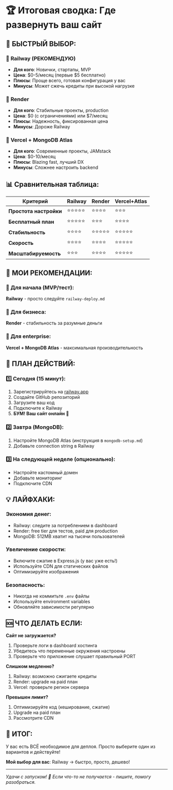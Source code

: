# 🏆 Итоговая сводка: Где развернуть ваш сайт

## 🎯 БЫСТРЫЙ ВЫБОР:

### 🥇 **Railway** (РЕКОМЕНДУЮ)
- **Для кого**: Новички, стартапы, MVP
- **Цена**: $0-5/месяц (первые $5 бесплатно)
- **Плюсы**: Проще всего, готовая конфигурация у вас
- **Минусы**: Может сжечь кредиты при высокой нагрузке

### 🥈 **Render** 
- **Для кого**: Стабильные проекты, production
- **Цена**: $0 (с ограничениями) или $7/месяц
- **Плюсы**: Надежность, фиксированная цена
- **Минусы**: Дороже Railway

### 🥉 **Vercel + MongoDB Atlas**
- **Для кого**: Современные проекты, JAMstack
- **Цена**: $0-10/месяц
- **Плюсы**: Blazing fast, лучший DX
- **Минусы**: Сложнее настроить backend

## 📊 Сравнительная таблица:

| Критерий | Railway | Render | Vercel+Atlas |
|----------|---------|--------|--------------|
| **Простота настройки** | ⭐⭐⭐⭐⭐ | ⭐⭐⭐⭐ | ⭐⭐⭐ |
| **Бесплатный план** | ⭐⭐⭐⭐⭐ | ⭐⭐⭐ | ⭐⭐⭐⭐ |
| **Стабильность** | ⭐⭐⭐⭐ | ⭐⭐⭐⭐⭐ | ⭐⭐⭐⭐⭐ |
| **Скорость** | ⭐⭐⭐⭐ | ⭐⭐⭐⭐ | ⭐⭐⭐⭐⭐ |
| **Масштабируемость** | ⭐⭐⭐ | ⭐⭐⭐⭐ | ⭐⭐⭐⭐⭐ |

## 🚀 МОИ РЕКОМЕНДАЦИИ:

### 🎯 Для начала (MVP/тест):
**Railway** - просто следуйте `railway-deploy.md`

### 💼 Для бизнеса:
**Render** - стабильность за разумные деньги

### 🏢 Для enterprise:
**Vercel + MongoDB Atlas** - максимальная производительность

## 📝 ПЛАН ДЕЙСТВИЙ:

### 1️⃣ Сегодня (15 минут):
1. Зарегистрируйтесь на [railway.app](https://railway.app)
2. Создайте GitHub репозиторий
3. Загрузите ваш код
4. Подключите к Railway
5. **БУМ! Ваш сайт онлайн** 🎉

### 2️⃣ Завтра (MongoDB):
1. Настройте MongoDB Atlas (инструкция в `mongodb-setup.md`)
2. Добавьте connection string в Railway

### 3️⃣ На следующей неделе (опционально):
- Настройте кастомный домен
- Добавьте мониторинг
- Подключите CDN

## 💡 ЛАЙФХАКИ:

### Экономия денег:
- Railway: следите за потреблением в dashboard
- Render: free tier для тестов, paid для production
- MongoDB: 512MB хватит на тысячи пользователей

### Увеличение скорости:
- Включите сжатие в Express.js (у вас уже есть!)
- Используйте CDN для статических файлов
- Оптимизируйте изображения

### Безопасность:
- Никогда не коммитьте `.env` файлы
- Используйте environment variables
- Обновляйте зависимости регулярно

## 🆘 ЧТО ДЕЛАТЬ ЕСЛИ:

**Сайт не загружается?**
1. Проверьте логи в dashboard хостинга
2. Убедитесь что переменные окружения настроены
3. Проверьте что приложение слушает правильный PORT

**Слишком медленно?**
1. Railway: возможно сжигаете кредиты
2. Render: upgrade на paid план
3. Vercel: проверьте регион сервера

**Превышен лимит?**
1. Оптимизируйте код (кеширование, сжатие)
2. Upgrade на paid план
3. Рассмотрите CDN

## 🎉 ИТОГ:
У вас есть ВСЁ необходимое для деплоя. Просто выберите один из вариантов и действуйте!

**Мой выбор для вас**: Railway → быстро, просто, дешево!

---
*Удачи с запуском! 🚀 Если что-то не получается - пишите, помогу разобраться.* 